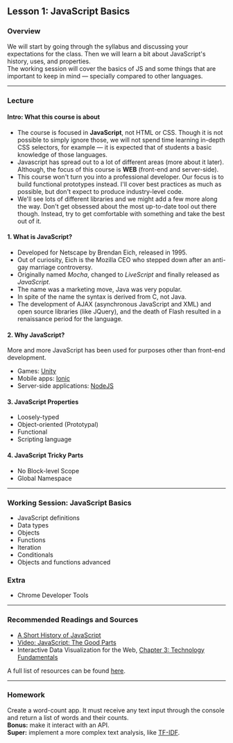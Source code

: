 ## Lesson 1: JavaScript Basics

### Overview

We will start by going through the syllabus and discussing your expectations for the class. Then we will learn a bit about JavaScript's history, uses, and properties.  
The working session will cover the basics of JS and some things that are important to keep in mind — specially compared to other languages.

---

### Lecture

#### Intro: What this course is about

* The course is focused in **JavaScript**, not HTML or CSS. Though it is not possible to simply ignore those, we will not spend time learning in-depth CSS selectors, for example — it is expected that of students a basic knowledge of those languages.
* Javascript has spread out to a lot of different areas (more about it later). Although, the focus of this course is **WEB** (front-end and server-side).
* This course won't turn you into a professional developer. Our focus is to build functional prototypes instead. I'll cover best practices as much as possible, but don't expect to produce industry-level code.
* We'll see lots of different libraries and we might add a few more along the way. Don't get obsessed about the most up-to-date tool out there though. Instead, try to get comfortable with something and take the best out of it.

#### 1. What is JavaScript?

* Developed for Netscape by Brendan Eich, released in 1995.
* Out of curiosity, Eich is the Mozilla CEO who stepped down after an anti-gay marriage controversy.
* Originally named *Mocha*, changed to *LiveScript* and finally released as *JavaScript*.
* The name was a marketing move, Java was very popular.
* In spite of the name the syntax is derived from C, not Java.
* The development of AJAX (asynchronous JavaScript and XML) and open source libraries (like JQuery), and the death of Flash resulted in a renaissance period for the language.

#### 2. Why JavaScript? 
More and more JavaScript has been used for purposes other than front-end development.

* Games: [Unity](https://unity3d.com/)
* Mobile apps: [Ionic](http://ionicframework.com/)
* Server-side applications: [NodeJS](https://nodejs.org/)

#### 3. JavaScript Properties
	
* Loosely-typed
* Object-oriented (Prototypal)
* Functional
* Scripting language

#### 4. JavaScript Tricky Parts

* No Block-level Scope
* Global Namespace

---

### Working Session: JavaScript Basics

* JavaScript definitions
* Data types
* Objects
* Functions
* Iteration
* Conditionals
* Objects and functions advanced

### Extra

* Chrome Developer Tools

---

### Recommended Readings and Sources

* [A Short History of JavaScript](https://www.w3.org/community/webed/wiki/A_Short_History_of_JavaScript)
* [Video: JavaScript: The Good Parts](https://www.youtube.com/watch?v=hQVTIJBZook)
* Interactive Data Visualization for the Web, [Chapter 3: Technology Fundamentals](http://chimera.labs.oreilly.com/books/1230000000345/ch03.html)

A full list of resources can be found [here](https://docs.google.com/spreadsheets/d/1Of_llTTAOZ_o8CGmiXSZnMmZBthQvxQiC34YWId9IJs/edit?usp=sharing).

---

### Homework

Create a word-count app. It must receive any text input through the console and return a list of words and their counts.  
**Bonus:** make it interact with an API.  
**Super:** implement a more complex text analysis, like [TF-IDF](http://shiffman.net/teaching/a2z/analysis/#tfidf).